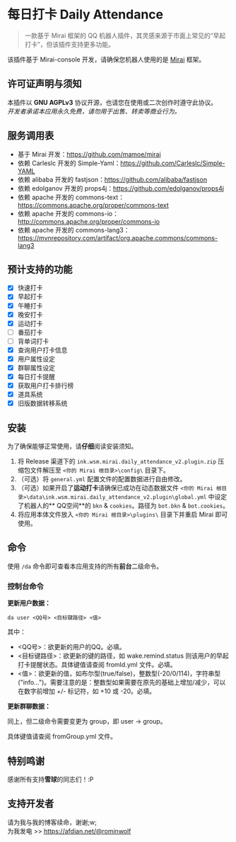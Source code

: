 # 每日打卡 Daily Attendance
> 一款基于 Mirai 框架的 QQ 机器人插件，其灵感来源于市面上常见的“早起打卡”，但该插件支持更多功能。

该插件基于 Mirai-console 开发，请确保您机器人使用的是 [Mirai]([https://github.com/mamoe/mirai]) 框架。

## 许可证声明与须知
本插件以 **GNU AGPLv3** 协议开源，也请您在使用或二次创作时遵守此协议。  
*开发者承诺本应用永久免费，请勿用于出售、转卖等商业行为。*

## 服务调用表

- 基于 Mirai 开发：https://github.com/mamoe/mirai
- 依赖 Carleslc 开发的 Simple-Yaml：https://github.com/Carleslc/Simple-YAML
- 依赖 alibaba 开发的 fastjson：https://github.com/alibaba/fastjson
- 依赖 edolganov 开发的 props4j：https://github.com/edolganov/props4j
- 依赖 apache 开发的 commons-text：https://commons.apache.org/proper/commons-text
- 依赖 apache 开发的 commons-io：http://commons.apache.org/proper/commons-io
- 依赖 apache 开发的 commons-lang3：https://mvnrepository.com/artifact/org.apache.commons/commons-lang3

## 预计支持的功能

- [x] 快速打卡
- [x] 早起打卡
- [x] 午睡打卡
- [x] 晚安打卡
- [x] 运动打卡
- [ ] 番茄打卡
- [ ] 背单词打卡
- [x] 查询用户打卡信息
- [x] 用户属性设定
- [x] 群聊属性设定
- [x] 每日打卡提醒
- [x] 获取用户打卡排行榜
- [x] 道具系统
- [x] 旧版数据转移系统

## 安装

为了确保能够正常使用，请**仔细**阅读安装须知。

1. 将 Release 渠道下的 `ink.wsm.mirai.daily_attendance_v2.plugin.zip` 压缩包文件解压至 `<你的 Mirai 根目录>\config\` 目录下。
2. （可选）将 `general.yml` 配置文件的配置数据进行自由修改。
3. （可选）如果开启了**运动打卡**请确保已成功在动态数据文件 `<你的 Mirai 根目录>\data\ink.wsm.mirai.daily_attendance_v2.plugin\global.yml` 中设定了机器人的**
   QQ空间**的 `bkn` & `cookies`。路径为 `bot.bkn` & `bot.cookies`。
4. 将应用本体文件放入 `<你的 Mirai 根目录>\plugins\` 目录下并重启 Mirai 即可使用。

## 命令

使用 `/da` 命令即可查看本应用支持的所有**前台**二级命令。

### 控制台命令

**更新用户数据：**

`da user <QQ号> <目标键路径> <值>`

其中：
- <QQ号>：欲更新的用户的QQ。必填。
- <目标键路径>：欲更新的键的路径，如 wake.remind.status 则该用户的早起打卡提醒状态。具体键值请查阅 fromId.yml 文件。必填。
- <值>：欲更新的值，如布尔型(true/false)，整数型(-20/0/114)，字符串型("info...")。需要注意的是：整数型如果需要在原先的基础上增加/减少，可以在数字前增加 +/- 标记符，如 +10 或 -20。必填。

**更新群聊数据：**

同上，但二级命令需要变更为 group，即 user -> group。

具体键值请查阅 fromGroup.yml 文件。

## 特别鸣谢

感谢所有支持**雪球**的同志们！:P

## 支持开发者

请为我与我的博客续命，谢谢;w;  
为我发电 >> https://afdian.net/@rominwolf
